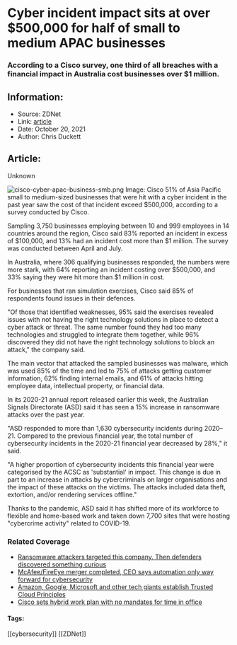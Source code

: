 # Cyber incident impact sits at over $500,000 for half of small to medium APAC businesses
### According to a Cisco survey, one third of all breaches with a financial impact in Australia cost businesses over $1 million.

## Information:
+ Source: ZDNet
+ Link: [article](https://www.zdnet.com/article/cyber-incident-impact-sits-at-over-500000-for-half-of-small-to-medium-apac-businesses/)
+ Date: October 20, 2021
+ Author: Chris Duckett


## Article:
Unknown

![cisco-cyber-apac-business-smb.png](https://www.zdnet.com/a/img/resize/7bb7dac4e70d2ff1234f2cb0bb3f3bffe5a5435d/2021/10/20/cdd670fa-fd7a-4ea0-8fce-c2217e100da7/cisco-cyber-apac-business-smb.png?width=1200&fit=bounds&auto=webp)
 Image: Cisco
 51% of Asia Pacific small to medium-sized businesses that were hit with a cyber incident in the past year saw the cost of that incident exceed $500,000, according to a survey conducted by Cisco. 

Sampling 3,750 businesses employing between 10 and 999 employees in 14 countries around the region, Cisco said 83% reported an incident in excess of $100,000, and 13% had an incident cost more than $1 million. The survey was conducted between April and July. 

In Australia, where 306 qualifying businesses responded, the numbers were more stark, with 64% reporting an incident costing over $500,000, and 33% saying they were hit more than $1 million in cost. 

For businesses that ran simulation exercises, Cisco said 85% of respondents found issues in their defences. 

"Of those that identified weaknesses, 95% said the exercises revealed issues with not having the right technology solutions in place to detect a cyber attack or threat. The same number found they had too many technologies and struggled to integrate them together, while 96% discovered they did not have the right technology solutions to block an attack," the company said. 

The main vector that attacked the sampled businesses was malware, which was used 85% of the time and led to 75% of attacks getting customer information, 62% finding internal emails, and 61% of attacks hitting employee data, intellectual property, or financial data. 

In its 2020-21 annual report released earlier this week, the Australian Signals Directorate (ASD) said it has seen a 15% increase in ransomware attacks over the past year. 






"ASD responded to more than 1,630 cybersecurity incidents during 2020–21. Compared to the previous financial year, the total number of cybersecurity incidents in the 2020-21 financial year decreased by 28%," it said. 

"A higher proportion of cybersecurity incidents this financial year were categorised by the ACSC as 'substantial' in impact. This change is due in part to an increase in attacks by cybercriminals on larger organisations and the impact of these attacks on the victims. The attacks included data theft, extortion, and/or rendering services offline." 

Thanks to the pandemic, ASD said it has shifted more of its workforce to flexible and home-based work and taken down 7,700 sites that were hosting "cybercrime activity" related to COVID-19. 

### Related Coverage

* [Ransomware attackers targeted this company. Then defenders discovered something curious](/article/ransomware-attackers-targeted-this-company-then-defenders-discovered-something-curious/)
* [McAfee/FireEye merger completed, CEO says automation only way forward for cybersecurity](/article/mcafeefireeye-merger-completed-ceo-says-automation-only-way-forward-for-cybersecurity/)
* [Amazon, Google, Microsoft and other tech giants establish Trusted Cloud Principles](/article/amazon-google-microsoft-and-other-tech-giants-establish-trusted-cloud-principles/)
* [Cisco sets hybrid work plan with no mandates for time in office](/article/cisco-sets-hybrid-work-plan-with-no-mandates-for-time-in-office/)





#### Tags:
[[cybersecurity]] [[ZDNet]]
